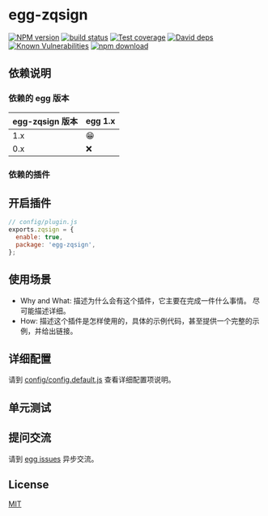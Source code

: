 # egg-zqsign

[![NPM version][npm-image]][npm-url]
[![build status][travis-image]][travis-url]
[![Test coverage][codecov-image]][codecov-url]
[![David deps][david-image]][david-url]
[![Known Vulnerabilities][snyk-image]][snyk-url]
[![npm download][download-image]][download-url]

[npm-image]: https://img.shields.io/npm/v/egg-zqsign.svg?style=flat-square
[npm-url]: https://npmjs.org/package/egg-zqsign
[travis-image]: https://img.shields.io/travis/eggjs/egg-zqsign.svg?style=flat-square
[travis-url]: https://travis-ci.org/eggjs/egg-zqsign
[codecov-image]: https://img.shields.io/codecov/c/github/eggjs/egg-zqsign.svg?style=flat-square
[codecov-url]: https://codecov.io/github/eggjs/egg-zqsign?branch=master
[david-image]: https://img.shields.io/david/eggjs/egg-zqsign.svg?style=flat-square
[david-url]: https://david-dm.org/eggjs/egg-zqsign
[snyk-image]: https://snyk.io/test/npm/egg-zqsign/badge.svg?style=flat-square
[snyk-url]: https://snyk.io/test/npm/egg-zqsign
[download-image]: https://img.shields.io/npm/dm/egg-zqsign.svg?style=flat-square
[download-url]: https://npmjs.org/package/egg-zqsign

<!--
Description here.
-->

## 依赖说明

### 依赖的 egg 版本

egg-zqsign 版本 | egg 1.x
--- | ---
1.x | 😁
0.x | ❌

### 依赖的插件
<!--

如果有依赖其它插件，请在这里特别说明。如

- security
- multipart

-->

## 开启插件

```js
// config/plugin.js
exports.zqsign = {
  enable: true,
  package: 'egg-zqsign',
};
```

## 使用场景

- Why and What: 描述为什么会有这个插件，它主要在完成一件什么事情。
尽可能描述详细。
- How: 描述这个插件是怎样使用的，具体的示例代码，甚至提供一个完整的示例，并给出链接。

## 详细配置

请到 [config/config.default.js](config/config.default.js) 查看详细配置项说明。

## 单元测试

<!-- 描述如何在单元测试中使用此插件，例如 schedule 如何触发。无则省略。-->

## 提问交流

请到 [egg issues](https://github.com/eggjs/egg/issues) 异步交流。

## License

[MIT](LICENSE)
